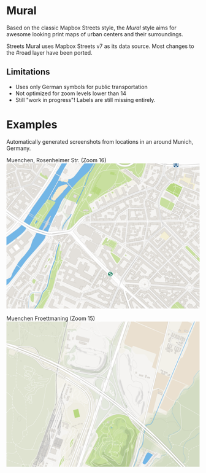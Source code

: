 # Mural

Based on the classic Mapbox Streets style, the *Mural* style aims for awesome
looking print maps of urban centers and their surroundings.

Streets Mural uses Mapbox Streets v7 as its data source. Most changes to the
#road layer have been ported.

## Limitations
* Uses only German symbols for public transportation
* Not optimized for zoom levels lower than 14
* Still "work in progress"! Labels are still missing entirely.

# Examples

Automatically generated screenshots from locations in an around Munich, Germany.

Muenchen, Rosenheimer Str. (Zoom 16)
![Munich, Central, Zoom 16](screenshots/16_11.592400074005127_48.13142150614048.png?raw=true "Munich, Central, Zoom 16")

Muenchen Froettmaning (Zoom 15)
![Muenchen Froettmaning (Zoom 15)](screenshots/15_11.629375_48.221045.png?raw=true "Muenchen Froettmaning (Zoom 15)")
